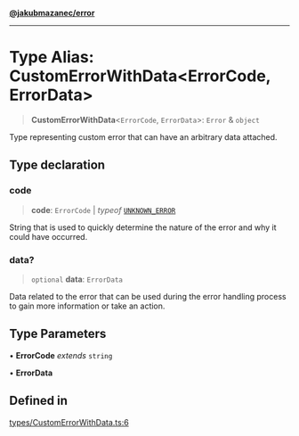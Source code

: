 [**@jakubmazanec/error**](../README.md)

---

# Type Alias: CustomErrorWithData\<ErrorCode, ErrorData\>

> **CustomErrorWithData**\<`ErrorCode`, `ErrorData`\>: `Error` & `object`

Type representing custom error that can have an arbitrary data attached.

## Type declaration

### code

> **code**: `ErrorCode` \| _typeof_ [`UNKNOWN_ERROR`](../variables/UNKNOWN_ERROR.md)

String that is used to quickly determine the nature of the error and why it could have occurred.

### data?

> `optional` **data**: `ErrorData`

Data related to the error that can be used during the error handling process to gain more
information or take an action.

## Type Parameters

• **ErrorCode** _extends_ `string`

• **ErrorData**

## Defined in

[types/CustomErrorWithData.ts:6](https://github.com/jakubmazanec/tools/blob/a4967209f10f2b04ade958bd873ac46f1290cee7/packages/error/source/types/CustomErrorWithData.ts#L6)
